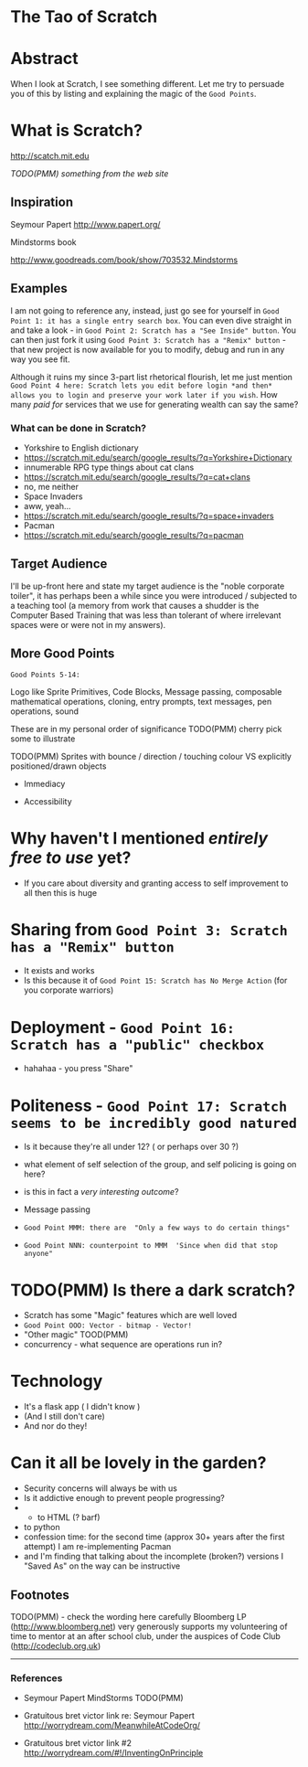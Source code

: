 The Tao of Scratch
====

Abstract
====

When I look at Scratch, I see something different.
Let me try to persuade you of this by listing and explaining the magic of the  `Good Points`.

# What is Scratch?

http://scatch.mit.edu

_TODO(PMM) something from the web site_

## Inspiration

Seymour Papert 
http://www.papert.org/

Mindstorms book

http://www.goodreads.com/book/show/703532.Mindstorms


## Examples

I am not going to reference any, instead, just go see for yourself in `Good Point 1: it has a single entry search box`.
You can even dive straight in and take a look - in `Good Point 2: Scratch has a "See Inside" button`.
You can then just fork it using `Good Point 3: Scratch has a "Remix" button` - that new project is now available for you to modify, debug and run in any way you see fit.

Although it ruins my since 3-part list rhetorical flourish, let me just mention `Good Point 4 here: Scratch lets you edit before login *and then* allows you to login and preserve your work later if you wish`.
How many _paid for_ services that we use for generating wealth can say the same?

### What can be done in Scratch?

 * Yorkshire to English dictionary
  * https://scratch.mit.edu/search/google_results/?q=Yorkshire+Dictionary 
 * innumerable RPG type things about cat clans
  * https://scratch.mit.edu/search/google_results/?q=cat+clans
  * no, me neither
 * Space Invaders
  * aww, yeah...
  * https://scratch.mit.edu/search/google_results/?q=space+invaders
 * Pacman 
  *  https://scratch.mit.edu/search/google_results/?q=pacman



## Target Audience
I'll be up-front here and state my target audience is the "noble corporate toiler", it has perhaps been a while since you were introduced / subjected to a teaching tool (a memory from work that causes a shudder is the Computer Based Training that was less than tolerant of where irrelevant spaces were or were not in my answers).



## More Good Points

`Good Points 5-14:`

Logo like Sprite Primitives, Code Blocks, Message passing, composable mathematical operations, cloning, entry prompts, text messages, pen operations, sound

These are in my personal order of significance TODO(PMM) cherry pick some to illustrate

TODO(PMM) Sprites with bounce / direction / touching colour VS explicitly positioned/drawn objects



* Immediacy
 
* Accessibility


# Why haven't I mentioned _entirely free to use_ yet?
* If you care about diversity and granting access to self improvement to all then this is huge



# Sharing from `Good Point 3: Scratch has a "Remix" button`
* It exists and works
* Is this because it of `Good Point 15: Scratch has No Merge Action` (for you corporate warriors)


# Deployment - `Good Point 16: Scratch has a "public" checkbox`
* hahahaa - you press "Share"

# Politeness - `Good Point 17: Scratch seems to be incredibly good natured`
* Is it because they're all under 12? ( or perhaps over 30 ?)
 * what element of self selection of the group, and self policing is going on here?
 * is this in fact a _very interesting outcome_?

* Message passing
* `Good Point MMM: there are  "Only a few ways to do certain things"`
 * `Good Point NNN: counterpoint to MMM  'Since when did that stop anyone"`


# TODO(PMM) Is there a dark scratch?

* Scratch has some "Magic" features which are well loved 
 * `Good Point OOO: Vector - bitmap - Vector!`
 * "Other magic" TOOD(PMM)
  * concurrency - what sequence are operations run in?

# Technology
* It's a flask app ( I didn't know )
 * (And I still don't care)
 * And nor do they!


# Can it all be lovely in the garden?
* Security concerns will always be with us
* Is it addictive enough to prevent people progressing?
 * - to HTML (? barf)
 * to python
 * confession time: for the second time (approx 30+ years after the first attempt) I am re-implementing Pacman
  * and I'm finding that talking about the incomplete (broken?) versions I "Saved As" on the way can be instructive


Footnotes
---------

TODO(PMM) - check the wording here carefully
Bloomberg LP (http://www.bloomberg.net) very generously supports my volunteering of time to mentor at an after school club, under the auspices of Code Club (http://codeclub.org.uk) 


---



### References


* Seymour Papert MindStorms TODO(PMM)

* Gratuitous bret victor link re: Seymour Papert
http://worrydream.com/MeanwhileAtCodeOrg/


* Gratuitous bret victor link #2
http://worrydream.com/#!/InventingOnPrinciple



